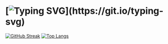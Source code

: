[![Typing SVG](https://readme-typing-svg.demolab.com?font=Fira+Code&pause=1000&width=435&lines=Hello%2C+my+name+is+XYZ!)](https://git.io/typing-svg)
===============================================================================================================================================
[![GitHub Streak](https://streak-stats.demolab.com/?user=xyzfbi)](https://git.io/streak-stats)
[![Top Langs](https://github-readme-stats.vercel.app/api/top-langs/?username=anuraghazra)](https://github.com/anuraghazra/github-readme-stats)
